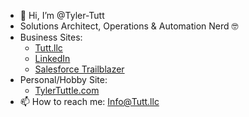 * 👋 Hi, I’m @Tyler-Tutt
* Solutions Architect, Operations & Automation Nerd 🤓
* Business Sites:
  * [Tutt.llc](https://tutt.llc/)
  * [LinkedIn](https://www.linkedin.com/in/tyler-tuttle/)
  * [Salesforce Trailblazer](https://www.salesforce.com/trailblazer/ttuttle)
* Personal/Hobby Site:
  * [TylerTuttle.com](https://www.tylertuttle.com)
* 📫 How to reach me: Info@Tutt.llc

<!---
Tyler-Tutt/Tyler-Tutt is a ✨ special ✨ repository because its `README.md` (this file) appears on your GitHub profile.
You can click the Preview link to take a look at your changes.
--->
